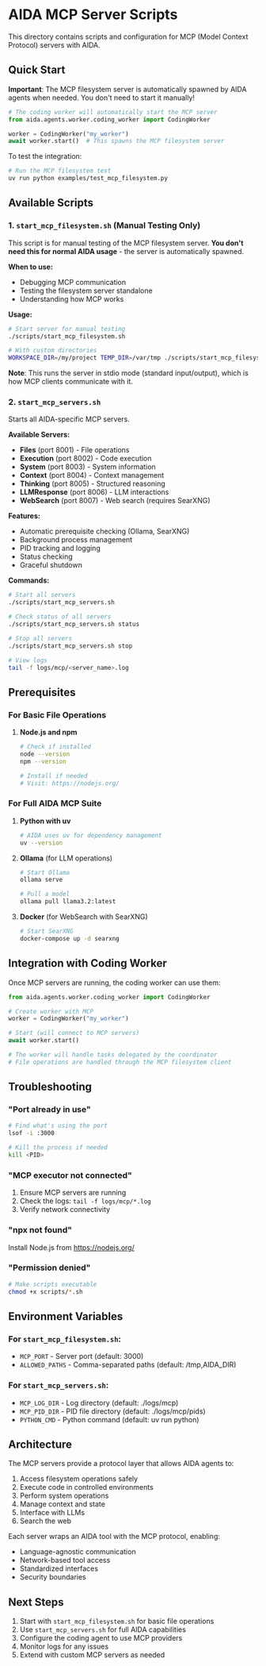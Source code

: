 # AIDA MCP Server Scripts

This directory contains scripts and configuration for MCP (Model Context Protocol) servers with AIDA.

## Quick Start

**Important**: The MCP filesystem server is automatically spawned by AIDA agents when needed. You don't need to start it manually!

```python
# The coding worker will automatically start the MCP server
from aida.agents.worker.coding_worker import CodingWorker

worker = CodingWorker("my_worker")
await worker.start()  # This spawns the MCP filesystem server
```

To test the integration:

```bash
# Run the MCP filesystem test
uv run python examples/test_mcp_filesystem.py
```

## Available Scripts

### 1. `start_mcp_filesystem.sh` (Manual Testing Only)

This script is for manual testing of the MCP filesystem server. **You don't need this for normal AIDA usage** - the server is automatically spawned.

**When to use:**
- Debugging MCP communication
- Testing the filesystem server standalone
- Understanding how MCP works

**Usage:**
```bash
# Start server for manual testing
./scripts/start_mcp_filesystem.sh

# With custom directories
WORKSPACE_DIR=/my/project TEMP_DIR=/var/tmp ./scripts/start_mcp_filesystem.sh
```

**Note**: This runs the server in stdio mode (standard input/output), which is how MCP clients communicate with it.

### 2. `start_mcp_servers.sh`

Starts all AIDA-specific MCP servers.

**Available Servers:**
- **Files** (port 8001) - File operations
- **Execution** (port 8002) - Code execution
- **System** (port 8003) - System information
- **Context** (port 8004) - Context management
- **Thinking** (port 8005) - Structured reasoning
- **LLMResponse** (port 8006) - LLM interactions
- **WebSearch** (port 8007) - Web search (requires SearXNG)

**Features:**
- Automatic prerequisite checking (Ollama, SearXNG)
- Background process management
- PID tracking and logging
- Status checking
- Graceful shutdown

**Commands:**
```bash
# Start all servers
./scripts/start_mcp_servers.sh

# Check status of all servers
./scripts/start_mcp_servers.sh status

# Stop all servers
./scripts/start_mcp_servers.sh stop

# View logs
tail -f logs/mcp/<server_name>.log
```

## Prerequisites

### For Basic File Operations

1. **Node.js and npm**
   ```bash
   # Check if installed
   node --version
   npm --version

   # Install if needed
   # Visit: https://nodejs.org/
   ```

### For Full AIDA MCP Suite

1. **Python with uv**
   ```bash
   # AIDA uses uv for dependency management
   uv --version
   ```

2. **Ollama** (for LLM operations)
   ```bash
   # Start Ollama
   ollama serve

   # Pull a model
   ollama pull llama3.2:latest
   ```

3. **Docker** (for WebSearch with SearXNG)
   ```bash
   # Start SearXNG
   docker-compose up -d searxng
   ```

## Integration with Coding Worker

Once MCP servers are running, the coding worker can use them:

```python
from aida.agents.worker.coding_worker import CodingWorker

# Create worker with MCP
worker = CodingWorker("my_worker")

# Start (will connect to MCP servers)
await worker.start()

# The worker will handle tasks delegated by the coordinator
# File operations are handled through the MCP filesystem client
```

## Troubleshooting

### "Port already in use"
```bash
# Find what's using the port
lsof -i :3000

# Kill the process if needed
kill <PID>
```

### "MCP executor not connected"
1. Ensure MCP servers are running
2. Check the logs: `tail -f logs/mcp/*.log`
3. Verify network connectivity

### "npx not found"
Install Node.js from https://nodejs.org/

### "Permission denied"
```bash
# Make scripts executable
chmod +x scripts/*.sh
```

## Environment Variables

### For `start_mcp_filesystem.sh`:
- `MCP_PORT` - Server port (default: 3000)
- `ALLOWED_PATHS` - Comma-separated paths (default: /tmp,AIDA_DIR)

### For `start_mcp_servers.sh`:
- `MCP_LOG_DIR` - Log directory (default: ./logs/mcp)
- `MCP_PID_DIR` - PID file directory (default: ./logs/mcp/pids)
- `PYTHON_CMD` - Python command (default: uv run python)

## Architecture

The MCP servers provide a protocol layer that allows AIDA agents to:
1. Access filesystem operations safely
2. Execute code in controlled environments
3. Perform system operations
4. Manage context and state
5. Interface with LLMs
6. Search the web

Each server wraps an AIDA tool with the MCP protocol, enabling:
- Language-agnostic communication
- Network-based tool access
- Standardized interfaces
- Security boundaries

## Next Steps

1. Start with `start_mcp_filesystem.sh` for basic file operations
2. Use `start_mcp_servers.sh` for full AIDA capabilities
3. Configure the coding agent to use MCP providers
4. Monitor logs for any issues
5. Extend with custom MCP servers as needed
